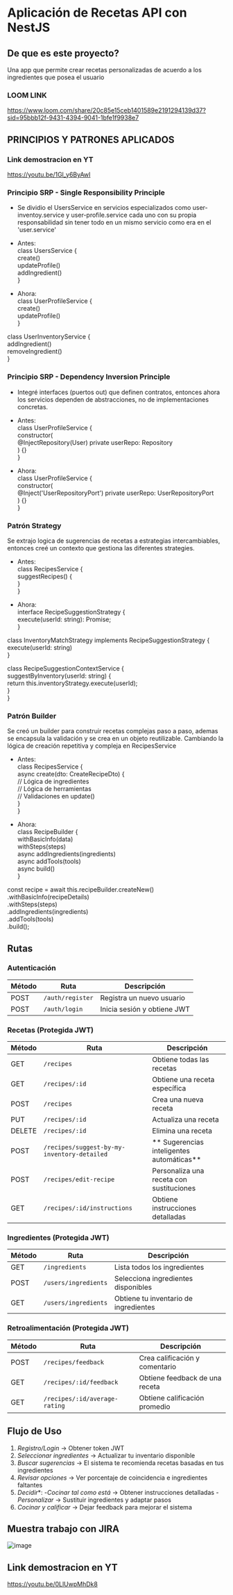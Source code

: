 # Aplicación de Recetas API con NestJS
## De que es este proyecto?
Una app que permite crear recetas personalizadas de acuerdo a los ingredientes que posea el usuario

### LOOM LINK
https://www.loom.com/share/20c85e15ceb1401589e2191294139d37?sid=95bbb12f-9431-4394-9041-1bfe1f9938e7

## PRINCIPIOS Y PATRONES APLICADOS
### Link demostracion en YT
https://youtu.be/1Gl_y6ByAwI

### Principio SRP - Single Responsibility Principle

- Se dividio el UsersService en servicios especializados como user-inventoy.service y user-profile.service cada uno con su propia responsabilidad sin tener todo en un mismo servicio como era en el 'user.service'

- Antes:<br>
class UsersService { <br>
  create()<br>
  updateProfile()<br>
  addIngredient()<br>
}

- Ahora:<br>
class UserProfileService {<br>
  create()<br>
  updateProfile()<br>
}

class UserInventoryService {<br>
  addIngredient()<br>
  removeIngredient()<br>
}

### Principio SRP - Dependency Inversion Principle

- Integré  interfaces (puertos out) que definen contratos, entonces ahora los servicios dependen de abstracciones, no de implementaciones concretas.

- Antes:<br>
class UserProfileService {<br>
  constructor(<br>
    @InjectRepository(User) private userRepo: Repository<User><br>
  ) {}<br>
}

- Ahora:<br>
class UserProfileService {<br>
  constructor(<br>
    @Inject('UserRepositoryPort') private userRepo: UserRepositoryPort<br>
  ) {}<br>
}

### Patrón Strategy

Se extrajo logica de sugerencias de recetas a estrategias intercambiables, entonces creé un contexto que gestiona las diferentes strategies.

- Antes:<br>
class RecipesService {<br>
  suggestRecipes() {<br>
  }<br>
}

- Ahora:<br>
interface RecipeSuggestionStrategy {<br>
  execute(userId: string): Promise<SuggestRecipesResponseDto>;<br>
}

class InventoryMatchStrategy implements RecipeSuggestionStrategy {<br>
  execute(userId: string)<br>
}

class RecipeSuggestionContextService {<br>
  suggestByInventory(userId: string) {<br>
    return this.inventoryStrategy.execute(userId);<br>
  }<br>
}

### Patrón Builder

Se creó un builder para construir recetas complejas paso a paso, ademas se encapsula la validación y se crea en un objeto reutilizable.
Cambiando la lógica de creación repetitiva y compleja en RecipesService

- Antes:<br>
class RecipesService {<br>
  async create(dto: CreateRecipeDto) {<br>
    // Lógica de ingredientes<br>
    // Lógica de herramientas<br>
    // Validaciones en update()<br>
  }<br>
}

- Ahora:<br>
class RecipeBuilder {<br>
  withBasicInfo(data)<br>
  withSteps(steps)<br>
  async addIngredients(ingredients)<br>
  async addTools(tools)<br>
  async build()<br>
}

const recipe = await this.recipeBuilder.createNew()<br>
  .withBasicInfo(recipeDetails)<br>
  .withSteps(steps)<br>
  .addIngredients(ingredients)<br>
  .addTools(tools)<br>
  .build();<br>


## Rutas 

### Autenticación
| Método | Ruta              | Descripción                    |
|--------|-------------------|--------------------------------|
| POST   | `/auth/register`  | Registra un nuevo usuario      |
| POST   | `/auth/login`     | Inicia sesión y obtiene JWT    |

### Recetas (Protegida JWT)
| Método | Ruta                                    | Descripción                              |
|--------|-----------------------------------------|------------------------------------------|
| GET    | `/recipes`                              | Obtiene todas las recetas                |
| GET    | `/recipes/:id`                          | Obtiene una receta específica            |
| POST   | `/recipes`                              | Crea una nueva receta                    |
| PUT    | `/recipes/:id`                          | Actualiza una receta                     |
| DELETE | `/recipes/:id`                          | Elimina una receta                       |
| POST   | `/recipes/suggest-by-my-inventory-detailed` | ** Sugerencias inteligentes automáticas** |
| POST   | `/recipes/edit-recipe`                  | Personaliza una receta con sustituciones |
| GET    | `/recipes/:id/instructions`             | Obtiene instrucciones detalladas         |

### Ingredientes (Protegida JWT)
| Método | Ruta                    | Descripción                           |
|--------|-------------------------|---------------------------------------|
| GET    | `/ingredients`          | Lista todos los ingredientes          |
| POST   | `/users/ingredients`    | Selecciona ingredientes disponibles   |
| GET    | `/users/ingredients`    | Obtiene tu inventario de ingredientes |

### Retroalimentación (Protegida JWT)
| Método | Ruta                           | Descripción                        |
|--------|--------------------------------|------------------------------------|
| POST   | `/recipes/feedback`            | Crea calificación y comentario     |
| GET    | `/recipes/:id/feedback`        | Obtiene feedback de una receta     |
| GET    | `/recipes/:id/average-rating`  | Obtiene calificación promedio      |

## Flujo de Uso

1. *Registro/Login* → Obtener token JWT
2. *Seleccionar ingredientes* → Actualizar tu inventario disponible  
3. *Buscar sugerencias* → El sistema te recomienda recetas basadas en tus ingredientes
4. *Revisar opciones* → Ver porcentaje de coincidencia e ingredientes faltantes
5. *Decidir**: 
   -*Cocinar tal como está* → Obtener instrucciones detalladas
   -*Personalizar* → Sustituir ingredientes y adaptar pasos
6. *Cocinar y calificar* → Dejar feedback para mejorar el sistema

## Muestra trabajo con JIRA
![image](https://github.com/user-attachments/assets/1307c8a1-436b-402c-afc1-3c2f680658ed)


## Link demostracion en YT
https://youtu.be/0LlUwpMhDk8
